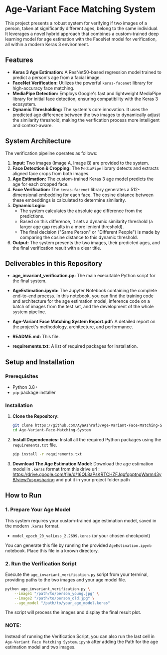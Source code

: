 # Age-Variant Face Matching System

This project presents a robust system for verifying if two images of a person, taken at significantly different ages, belong to the same individual. It leverages a novel hybrid approach that combines a custom-trained deep learning model for age estimation with the FaceNet model for verification, all within a modern Keras 3 environment.

## Features
- **Keras 3 Age Estimation:** A ResNet50-based regression model trained to predict a person's age from a facial image.
- **FaceNet Verification:** Utilizes the powerful `keras-facenet` library for high-accuracy face matching.
- **MediaPipe Detection:** Employs Google's fast and lightweight MediaPipe library for initial face detection, ensuring compatibility with the Keras 3 ecosystem.
- **Dynamic Thresholding:** The system's core innovation. It uses the predicted age difference between the two images to dynamically adjust the similarity threshold, making the verification process more intelligent and context-aware.

## System Architecture

The verification pipeline operates as follows:

1.  **Input:** Two images (Image A, Image B) are provided to the system.
2.  **Face Detection & Cropping:** The `MediaPipe` library detects and extracts aligned face crops from both images.
3.  **Age Estimation:** The custom-trained Keras 3 age model predicts the age for each cropped face.
4.  **Face Verification:** The `keras-facenet` library generates a 512-dimensional embedding for each face. The cosine distance between these embeddings is calculated to determine similarity.
5.  **Dynamic Logic:**
    * The system calculates the absolute age difference from the predictions.
    * Based on this difference, it sets a dynamic similarity threshold (a larger age gap results in a more lenient threshold).
    * The final decision ("Same Person" or "Different People") is made by comparing the cosine distance to this dynamic threshold.
6.  **Output:** The system presents the two images, their predicted ages, and the final verification result with a clear title.


## Deliverables in this Repository
- **age_invariant_verification.py:** The main executable Python script for the final system.

- **AgeEstimation.ipynb:** The Jupyter Notebook containing the complete end-to-end process. In this notebook, you can find the training code and architecture for the age estimation model, inference code on a batch of images from the test set, and the development of the whole system pipeline.

- **Age-Variant Face Matching System Report.pdf:** A detailed report on the project's methodology, architecture, and performance.

- **README.md:** This file.

- **requirements.txt:** A list of required packages for installation.

## Setup and Installation

### Prerequisites
- Python 3.8+
- `pip` package installer

### Installation
1.  **Clone the Repository:**
    ```bash
    git clone https://github.com/AyaAshraf3/Age-Variant-Face-Matching-System.git
    cd Age-Variant-Face-Matching-System
    ```

2.  **Install Dependencies:**
    Install all the required Python packages using the `requirements.txt` file.
    ```bash
    pip install -r requirements.txt
    ```

3. **Download The Age Estimation Model:**
    Download the age estimation model in `.keras` format from this drive url :
    https://drive.google.com/file/d/16QL8aPsKRTCHZFJqgfopptngWarm43yB/view?usp=sharing
    and put it in your project folder path

## How to Run

### 1. Prepare Your Age Model
This system requires your custom-trained age estimation model, saved in the modern `.keras` format.
- `model_epoch_20_valLoss_2.2699.keras` (or your chosen checkpoint)

You can generate this file by running the provided `AgeEstimation.ipynb` notebook. Place this file in a known directory.

### 2. Run the Verification Script
Execute the `age_invariant_verification.py` script from your terminal, providing paths to the two images and your age model file.

```bash
python age_invariant_verification.py \
    --image1 "/path/to/person_young.jpg" \
    --image2 "/path/to/person_old.jpg" \
    --age_model "/path/to/your_age_model.keras"
```
The script will process the images and display the final result plot.

### NOTE:
Instead of running the Verification Script, you can also run the last cell in `Age-Variant Face Matching System.ipynb` after adding the Path for the age estimation model and two images.